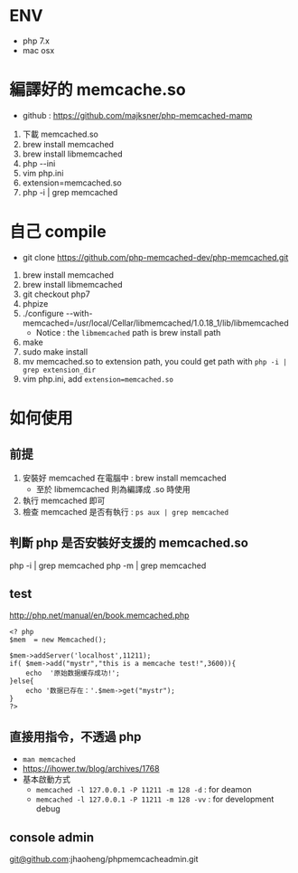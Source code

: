 # ENV
- php 7.x
- mac osx

# 編譯好的 memcache.so
- github : https://github.com/majksner/php-memcached-mamp

1. 下載 memcached.so
2. brew install memcached
3. brew install libmemcached
4. php --ini
5. vim php.ini
6. extension=memcached.so
7. php -i | grep memcached


# 自己 compile

- git clone https://github.com/php-memcached-dev/php-memcached.git

1. brew install memcached
2. brew install libmemcached
3. git checkout php7
4. phpize
5. ./configure --with-memcached=/usr/local/Cellar/libmemcached/1.0.18_1/lib/libmemcached
	- Notice : the `libmemcached` path is brew install path
6. make
7. sudo make install
8. mv memcached.so to extension path, you could get path with `php -i | grep extension_dir`
9. vim php.ini, add `extension=memcached.so`


# 如何使用

## 前提
1. 安裝好 memcached 在電腦中 : brew install memcached
	- 至於 libmemcached 則為編譯成 .so 時使用
2. 執行 memcached 即可
3. 檢查 memcached 是否有執行 : `ps aux | grep memcached`

## 判斷 php 是否安裝好支援的 memcached.so
php -i | grep memcached
php -m | grep memcached

## test

http://php.net/manual/en/book.memcached.php

```
<? php
$mem  = new Memcached();

$mem->addServer('localhost',11211);
if( $mem->add("mystr","this is a memcache test!",3600)){
    echo  '原始数据缓存成功!';
}else{
    echo '数据已存在：'.$mem->get("mystr");
}
?>
```

## 直接用指令，不透過 php

- `man memcached`
- https://ihower.tw/blog/archives/1768
- 基本啟動方式
	- `memcached -l 127.0.0.1 -P 11211 -m 128 -d` : for deamon
	- `memcached -l 127.0.0.1 -P 11211 -m 128 -vv` : for development debug

## console admin

git@github.com:jhaoheng/phpmemcacheadmin.git
